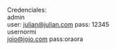 Credenciales: 
<br>
admin<br>
user: julian@julian.com pass: 12345
<br>
usernormi <br>
jojo@jojo.com pass:oraora
